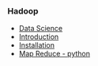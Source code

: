 ### Hadoop
* [Data Science](https://ithelp.ithome.com.tw/users/20138939/ironman/6415)
* [Introduction](https://ithelp.ithome.com.tw/articles/10323008)
* [Installation](https://ithelp.ithome.com.tw/articles/10323731)
* [Map Reduce - python](https://ithelp.ithome.com.tw/articles/10326269)
